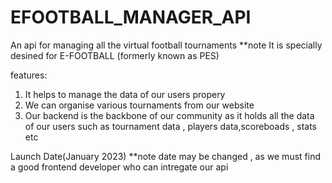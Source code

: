 # EFOOTBALL_MANAGER_API
An api for managing all the virtual football tournaments 
**note It is specially desined for E-FOOTBALL (formerly known as PES)

features: 
  1. It helps to manage the data of our users propery
  2. We can organise various tournaments from our website 
  3. Our backend is the backbone of our community as it holds all the data of our users such as tournament data , players data,scoreboads , stats etc
  

Launch Date(January 2023)
**note date may be changed , as we must find a good frontend developer who can intregate our api




